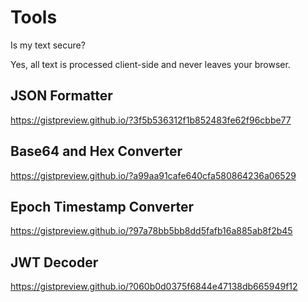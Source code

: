 # Tools

Is my text secure?

Yes, all text is processed client-side and never leaves your browser.

## JSON Formatter
https://gistpreview.github.io/?3f5b536312f1b852483fe62f96cbbe77

## Base64 and Hex Converter
https://gistpreview.github.io/?a99aa91cafe640cfa580864236a06529

## Epoch Timestamp Converter
https://gistpreview.github.io/?97a78bb5bb8dd5fafb16a885ab8f2b45

## JWT Decoder
https://gistpreview.github.io/?060b0d0375f6844e47138db665949f12

